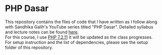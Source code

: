 # PHP Dasar
This repository contains the files of code that I have written as I follow along with Sandhika Galih's YouTube series titled "PHP Dasar".  Detailed syllabus and lecture notes can be found [here](https://www.youtube.com/playlist?list=PLFIM0718LjIUqXfmEIBE3-uzERZPh3vp6).<br>
For this course, I use [PHP 7.2.11](http://php.net/downloads.php)
It will be updated as the class progresses.
For setup instruction and the list of dependencies, please see the setup folder of this repository.
